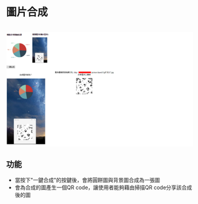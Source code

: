 # 圖片合成

<br>

<img src="assets/img/demo.png" alt="demo"/>

## 功能
* 當按下"一鍵合成"的按鍵後，會將圓餅圖與背景圖合成為一張圖
* 會為合成的圖產生一個QR code，讓使用者能夠藉由掃描QR code分享該合成後的圖
